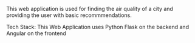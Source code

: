 This web application is used for finding the air quality of a city and providing the user with basic recommmendations.

Tech Stack: 
This Web Application uses Python Flask on the backend and Angular on the frontend
